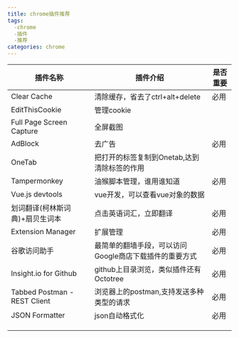 ```yaml
---
title: chrome插件推荐
tags:
  -chrome
  -插件
  -推荐
categories: chrome
---
```


| 插件名称                        | 插件介绍                                               | 是否重要 |
| ------------------------------- | ------------------------------------------------------ | -------- |
| Clear Cache                     | 清除缓存，省去了ctrl+alt+delete                        | 必用     |
| EditThisCookie                  | 管理cookie                                             |          |
| Full Page Screen Capture        | 全屏截图                                               |          |
| AdBlock                         | 去广告                                                 | 必用     |
| OneTab                          | 把打开的标签复制到Onetab,达到清除标签的作用            |          |
| Tampermonkey                    | 油猴脚本管理，谁用谁知道                               | 必用     |
| Vue.js devtools                 | vue开发，可以查看vue对象的数据                         |          |
| 划词翻译(柯林斯词典)+扇贝生词本 | 点击英语词汇，立即翻译                                 | 必用     |
| Extension Manager               | 扩展管理                                               | 必用     |
| 谷歌访问助手                    | 最简单的翻墙手段，可以访问Google商店下载插件的重要方式 | 必用     |
| Insight.io for Github           | github上目录浏览，类似插件还有Octotree                 | 必用     |
| Tabbed Postman - REST Client    | 浏览器上的postman,支持发送多种类型的请求               | 必用     |
| JSON Formatter                  | json自动格式化                                         | 必用     |
|                                 |                                                        |          |
|                                 |                                                        |          |
|                                 |                                                        |          |


